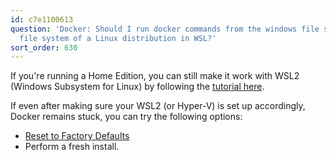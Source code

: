 ```yaml
---
id: c7e1100613
question: 'Docker: Should I run docker commands from the windows file system or a
  file system of a Linux distribution in WSL?'
sort_order: 630
---
```


If you're running a Home Edition, you can still make it work with WSL2 (Windows Subsystem for Linux) by following the [tutorial here](https://pureinfotech.com/install-wsl-windows-11/).

If even after making sure your WSL2 (or Hyper-V) is set up accordingly, Docker remains stuck, you can try the following options:

- [Reset to Factory Defaults](https://imgur.com/CfESyNt)
- Perform a fresh install.